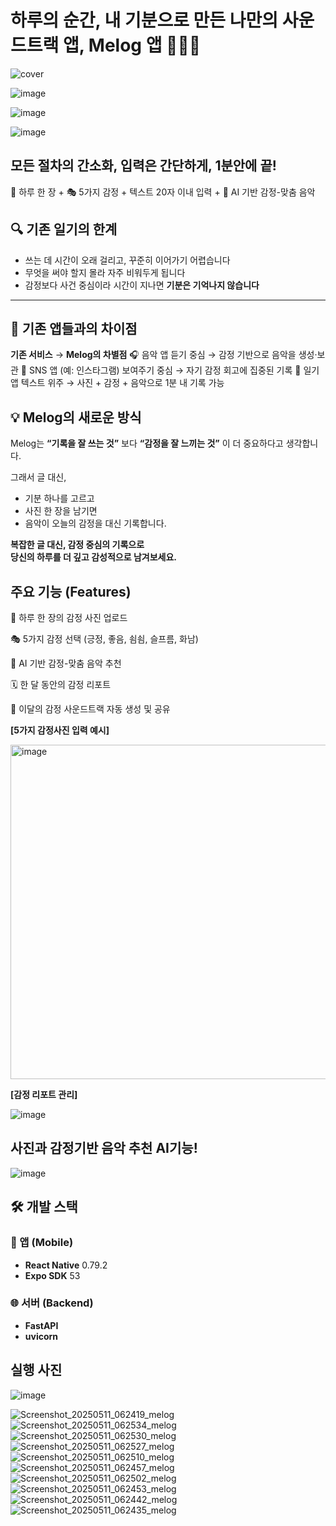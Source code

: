 # 하루의 순간, 내 기분으로 만든 나만의 사운드트랙 앱, Melog 앱 📸🎨🎵

![cover](https://github.com/user-attachments/assets/8a140788-5007-46fc-81a9-011fd833f41b)

![image](https://github.com/user-attachments/assets/2d332c3d-3256-4e80-a62c-652745164f87)

![image](https://github.com/user-attachments/assets/b1fc967b-9c3b-4a9b-97d4-abce0dafbd29)

![image](https://github.com/user-attachments/assets/a0de7c46-6018-4fd8-b633-91a9bceae554)


## 모든 절차의 간소화, 입력은 간단하게,  1분안에 끝!

📸 하루 한 장 + 🎭 5가지 감정 + 텍스트 20자 이내 입력 + 🎵 AI 기반 감정-맞춤 음악 

## 🔍 기존 일기의 한계

- 쓰는 데 시간이 오래 걸리고, 꾸준히 이어가기 어렵습니다  
- 무엇을 써야 할지 몰라 자주 비워두게 됩니다  
- 감정보다 사건 중심이라 시간이 지나면 **기분은 기억나지 않습니다**

---

## 🔎 기존 앱들과의 차이점
**기존 서비스** →	**Melog의 차별점**
🎧 음악 앱	듣기 중심 → 감정 기반으로 음악을 생성·보관
📸 SNS 앱 (예: 인스타그램)	보여주기 중심 → 자기 감정 회고에 집중된 기록
📖 일기 앱	텍스트 위주 → 사진 + 감정 + 음악으로 1분 내 기록 가능


## 💡 Melog의 새로운 방식

Melog는 **“기록을 잘 쓰는 것”** 보다 **“감정을 잘 느끼는 것”** 이 더 중요하다고 생각합니다.

그래서 글 대신,  
- 기분 하나를 고르고  
- 사진 한 장을 남기면  
- 음악이 오늘의 감정을 대신 기록합니다.

**복잡한 글 대신, 감정 중심의 기록으로  
당신의 하루를 더 깊고 감성적으로 남겨보세요.**

## 주요 기능 (Features)
📸 하루 한 장의 감정 사진 업로드

🎭 5가지 감정 선택 (긍정, 좋음, 쇰쇰, 슬프름, 화남)

🎵 AI 기반 감정-맞춤 음악 추천

🗓️ 한 달 동안의 감정 리포트

🎼 이달의 감정 사운드트랙 자동 생성 및 공유


**[5가지 감정사진 입력 예시]**

<img width="535" alt="image" src="https://github.com/user-attachments/assets/2812ac09-a025-47c6-8525-e637e6f6fab2" />


**[감정 리포트 관리]**

![image](https://github.com/user-attachments/assets/d6026134-9fb5-4925-a5df-36d6e9865d11)

## 사진과 감정기반 음악 추천 AI기능!
![image](https://github.com/user-attachments/assets/6f23c716-c2fa-441a-9777-9821e499260f)


## 🛠️ 개발 스택

### 📱 앱 (Mobile)
- **React Native** 0.79.2  
- **Expo SDK** 53  

### 🌐 서버 (Backend)
- **FastAPI**
- **uvicorn**


## 실행 사진

![image](https://github.com/user-attachments/assets/a95bd517-c6bc-467b-b5a1-808194c440db)

![Screenshot_20250511_062419_melog](https://github.com/user-attachments/assets/bac7df33-410e-4e7d-a993-35827b6d99b3)
![Screenshot_20250511_062534_melog](https://github.com/user-attachments/assets/4721b932-2413-42bb-b849-92926e3f5e1d)
![Screenshot_20250511_062530_melog](https://github.com/user-attachments/assets/8589404b-737c-485b-8219-f09f58c5a96c)
![Screenshot_20250511_062527_melog](https://github.com/user-attachments/assets/703388cd-32a2-4f3c-8dcc-28f5ce66a12e)
![Screenshot_20250511_062510_melog](https://github.com/user-attachments/assets/f234a45b-d423-4bac-8261-05ef89cbfa8d)
![Screenshot_20250511_062457_melog](https://github.com/user-attachments/assets/1f7c7ece-71c9-43b7-9442-86a3b78f1b26)
![Screenshot_20250511_062502_melog](https://github.com/user-attachments/assets/b5240a15-8afe-425a-a15a-2f5167c14323)
![Screenshot_20250511_062453_melog](https://github.com/user-attachments/assets/ba751284-6f40-4952-b6e9-8acdcb40366a)
![Screenshot_20250511_062442_melog](https://github.com/user-attachments/assets/1ff72b76-57f9-4d24-9def-612135111d91)
![Screenshot_20250511_062435_melog](https://github.com/user-attachments/assets/948cdbf8-aa80-47cb-aeee-e304ee3d2152)
